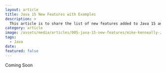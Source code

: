 ```yaml
---
layout: article
title: Java 15 New Features with Examples
description: >
  This article is to share the list of new features added to Java 15 and go over one by one with examples.
category: article
image: /assets/media/articles/005-java-15-new-features/mike-kenneally-zlwDJoKTuA8-unsplash.jpg
tags:
  - Java
date: 
featured: false
---
```

Coming Soon